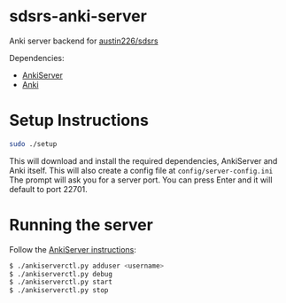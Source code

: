# sdsrs-anki-server
Anki server backend for [austin226/sdsrs](https://github.com/austin226/sdsrs)

Dependencies:
* [AnkiServer](https://github.com/dsnopek/anki-sync-server)
* [Anki](https://apps.ankiweb.net/)

# Setup Instructions
```bash
sudo ./setup
```

This will download and install the required dependencies, AnkiServer and Anki itself.
This will also create a config file at `config/server-config.ini`
The prompt will ask you for a server port. You can press Enter and it will
default to port 22701.

# Running the server
Follow the [AnkiServer instructions](https://github.com/dsnopek/anki-sync-server#configuring-and-running-your-anki-server):

```bash
$ ./ankiserverctl.py adduser <username>
$ ./ankiserverctl.py debug
$ ./ankiserverctl.py start
$ ./ankiserverctl.py stop
```
